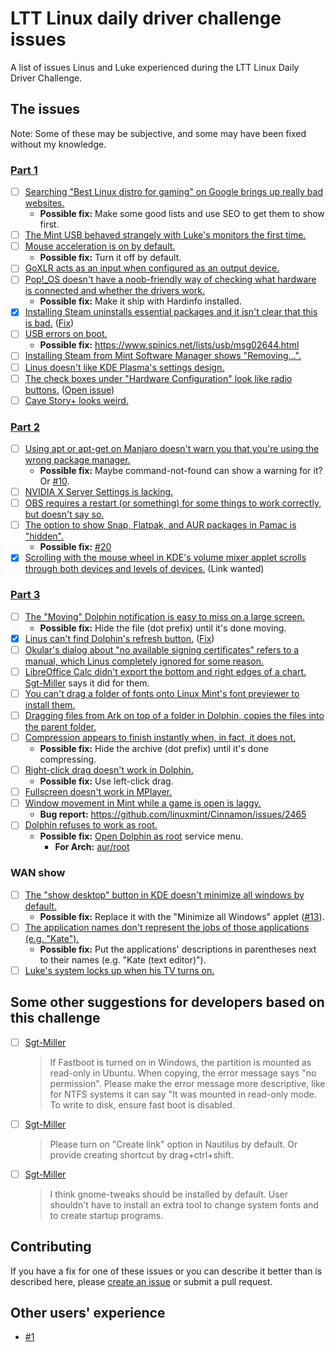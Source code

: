 # LTT Linux daily driver challenge issues

A list of issues Linus and Luke experienced during the LTT Linux Daily Driver Challenge. 

## The issues

Note: Some of these may be subjective, and some may have been fixed without my knowledge.

### [Part 1](https://www.youtube.com/watch?v=0506yDSgU7M)

- [ ] [Searching "Best Linux distro for gaming" on Google brings up really bad websites.](https://www.youtube.com/watch?v=0506yDSgU7M&t=67s)
  - **Possible fix:** Make some good lists and use SEO to get them to show first.
- [ ] [The Mint USB behaved strangely with Luke's monitors the first time.](https://youtu.be/0506yDSgU7M?t=398)
- [ ] [Mouse acceleration is on by default.](https://youtu.be/0506yDSgU7M?t=541)
  - **Possible fix:** Turn it off by default.
- [ ] [GoXLR acts as an input when configured as an output device.](https://youtu.be/0506yDSgU7M?t=552)
- [ ] [Pop!\_OS doesn't have a noob-friendly way of checking what hardware is connected and whether the drivers work.](https://youtu.be/0506yDSgU7M?t=579)
  - **Possible fix:** Make it ship with Hardinfo installed.
- [x] [Installing Steam uninstalls essential packages and it isn't clear that this is bad.](https://youtu.be/0506yDSgU7M?t=607) ([Fix](https://github.com/pop-os/apt/pull/1)) 
- [ ] [USB errors on boot.](https://youtu.be/0506yDSgU7M?t=870)
  - **Possible fix:** https://www.spinics.net/lists/usb/msg02644.html
- [ ] [Installing Steam from Mint Software Manager shows "Removing...".](https://youtu.be/0506yDSgU7M?t=921)
- [ ] [Linus doesn't like KDE Plasma's settings design.](https://youtu.be/0506yDSgU7M?t=982)
- [ ] [The check boxes under "Hardware Configuration" look like radio buttons.](https://youtu.be/0506yDSgU7M?t=991) ([Open issue](https://gitlab.manjaro.org/applications/manjaro-settings-manager/-/issues/194))
- [ ] [Cave Story+ looks weird.](https://youtu.be/0506yDSgU7M?t=1101)

### [Part 2](https://youtu.be/3E8IGy6I9Wo)

- [ ] [Using apt or apt-get on Manjaro doesn't warn you that you're using the wrong package manager.](https://youtu.be/3E8IGy6I9Wo?t=107)
  - **Possible fix:** Maybe command-not-found can show a warning for it? Or [#10](https://github.com/glibg10b/ltt-linux-challenge-issues/issues/10).
- [ ] [NVIDIA X Server Settings is lacking.](https://youtu.be/3E8IGy6I9Wo?t=183)
- [ ] [OBS requires a restart (or something) for some things to work correctly, but doesn't say so.](https://youtu.be/3E8IGy6I9Wo?t=224)
- [ ] [The option to show Snap, Flatpak, and AUR packages in Pamac is "hidden".](https://youtu.be/3E8IGy6I9Wo?t=540)
  - **Possible fix:** [#20](https://github.com/glibg10b/ltt-linux-challenge-issues/issues/20)
- [x] [Scrolling with the mouse wheel in KDE's volume mixer applet scrolls through both devices and levels of devices.](https://youtu.be/3E8IGy6I9Wo?t=573) (Link wanted)

### [Part 3](https://youtu.be/TtsglXhbxno)

- [ ] [The "Moving" Dolphin notification is easy to miss on a large screen.](https://youtu.be/TtsglXhbxno?t=163)
  - **Possible fix:** Hide the file (dot prefix) until it's done moving.
- [x] [Linus can't find Dolphin's refresh button.](https://youtu.be/TtsglXhbxno?t=203) ([Fix](https://github.com/glibg10b/ltt-linux-challenge-issues/issues/12))
- [ ] [Okular's dialog about "no available signing certificates" refers to a manual, which Linus completely ignored for some reason.](https://youtu.be/TtsglXhbxno?t=281)
- [ ] [LibreOffice Calc didn't export the bottom and right edges of a chart.](https://youtu.be/TtsglXhbxno?t=440) [Sgt-Miller](https://github.com/Sgt-Miller) says it did for them.
- [ ] [You can't drag a folder of fonts onto Linux Mint's font previewer to install them.](https://youtu.be/TtsglXhbxno?t=455)
- [ ] [Dragging files from Ark on top of a folder in Dolphin, copies the files into the parent folder.](https://youtu.be/TtsglXhbxno?t=499)
- [ ] [Compression appears to finish instantly when, in fact, it does not.](https://youtu.be/TtsglXhbxno?t=732)
  - **Possible fix:** Hide the archive (dot prefix) until it's done compressing.
- [ ] [Right-click drag doesn't work in Dolphin.](https://youtu.be/TtsglXhbxno?t=1024)
  - **Possible fix:** Use left-click drag.
- [ ] [Fullscreen doesn't work in MPlayer.](https://youtu.be/TtsglXhbxno?t=1234)
- [ ] [Window movement in Mint while a game is open is laggy.](https://youtu.be/TtsglXhbxno?t=1294)
  - **Bug report:** https://github.com/linuxmint/Cinnamon/issues/2465
- [ ] [Dolphin refuses to work as root.](https://youtu.be/TtsglXhbxno?t=1496)
  - **Possible fix:** [Open Dolphin as root](https://store.kde.org/p/1384645/) service menu.
    - **For Arch:** [aur/root](https://github.com/glibg10b/ltt-linux-challenge-issues/issues/22)

### WAN show

- [ ] [The "show desktop" button in KDE doesn't minimize all windows by default.](https://youtu.be/fJB9fdXWiiw?t=497)
  - **Possible fix:** Replace it with the "Minimize all Windows" applet ([#13](https://github.com/glibg10b/ltt-linux-challenge-issues/issues/13)).
- [ ] [The application names don't represent the jobs of those applications (e.g. "Kate").](https://youtu.be/fJB9fdXWiiw?t=702)
  - **Possible fix:** Put the applications' descriptions in parentheses next to their names (e.g. "Kate (text editor)").
- [ ] [Luke's system locks up when his TV turns on.](https://youtu.be/sS25mCLyQyk?t=416)

## Some other suggestions for developers based on this challenge

- [ ] [Sgt-Miller](https://github.com/Sgt-Miller)
  > If Fastboot is turned on in Windows, the partition is mounted as read-only in Ubuntu. When copying, the error message says "no permission". Please make the error message more descriptive, like for NTFS systems it can say "It was mounted in read-only mode. To write to disk, ensure fast boot is disabled.
- [ ] [Sgt-Miller](https://github.com/Sgt-Miller)
  > Please turn on "Create link" option in Nautilus by default. Or provide creating shortcut by drag+ctrl+shift.
- [ ] [Sgt-Miller](https://github.com/Sgt-Miller)
  > I think gnome-tweaks should be installed by default. User shouldn't have to install an extra tool to change system fonts and to create startup programs.

## Contributing

If you have a fix for one of these issues or you can describe it better than is described here, please [create an issue](https://github.com/glibg10b/ltt-linux-challenge-issues/issues/new/choose) or submit a pull request.

## Other users' experience

- [#1](https://github.com/glibg10b/ltt-linux-challenge-issues/issues/1)
